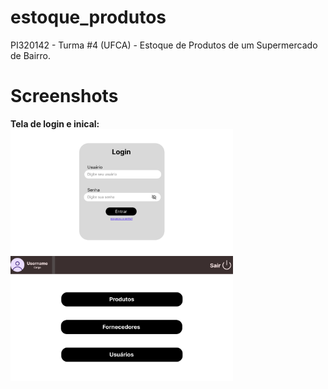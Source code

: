 # estoque_produtos
PI320142 - Turma #4 (UFCA) - Estoque de Produtos de um Supermercado de Bairro.

# Screenshots
<strong>Tela de login e inical:</strong><br>
<img src="/screenshots/tela_login.png" height="200px" width="356px">
<img src="/screenshots/tela_inicial.png" height="200px" width="356px">
